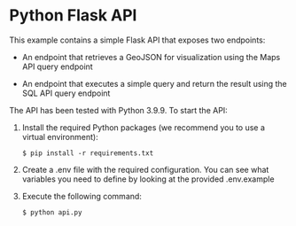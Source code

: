 # Python Flask API

This example contains a simple Flask API that exposes two endpoints:

- An endpoint that retrieves a GeoJSON for visualization using the Maps API query endpoint

- An endpoint that executes a simple query and return the result using the SQL API query endpoint

The API has been tested with Python 3.9.9. To start the API:

1. Install the required Python packages (we recommend you to use a virtual environment):

   ```shell
   $ pip install -r requirements.txt
   ```

2. Create a .env file with the required configuration. You can see what variables you need to define by looking at the provided .env.example

3. Execute the following command:

   ```shell
   $ python api.py
   ```